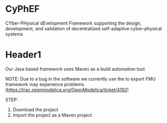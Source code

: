 # CyPhEF
CYber-PHysical dEvelopment Framework supporting the design, development, and validation of decentralized self-adaptive cyber-physical systems

# Header1
Our Java based framework uses Maven as a build automation tool.

NOTE: Due to a bug in the software we currently use the to export FMU framework may experience problems. (https://trac.openmodelica.org/OpenModelica/ticket/4192)

STEP:
1. Download the project
2. Import the project as a Maven project
